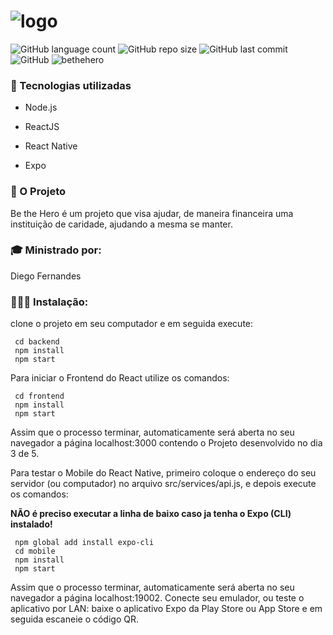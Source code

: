 # ![logo](https://user-images.githubusercontent.com/58996814/77831621-117bde00-710f-11ea-9296-f80a5d0898e4.png)
  
![GitHub language count](https://img.shields.io/github/languages/count/caiocichetti/be-the-hero)
![GitHub repo size](https://img.shields.io/github/repo-size/caiocichetti/be-the-hero)
![GitHub last commit](https://img.shields.io/github/last-commit/caiocichetti/be-the-hero)
![GitHub](https://img.shields.io/github/license/caiocichetti/be-the-hero)
![bethehero](https://user-images.githubusercontent.com/58996814/80896181-27f2f780-8cc2-11ea-90ad-525a93ab5c27.png)

### 🚀 Tecnologias utilizadas
 
 * Node.js

* ReactJS

* React Native

* Expo

### 📘 O Projeto
  
Be the Hero é um projeto que visa ajudar, de maneira financeira uma instituição de caridade, ajudando a mesma se manter.

### 🎓 Ministrado por:

Diego Fernandes

### 👨🏻‍💻 Instalação:

clone o projeto em seu computador e em seguida execute:

```
 cd backend
 npm install
 npm start
```

Para iniciar o Frontend do React utilize os comandos:

```
 cd frontend
 npm install
 npm start
```

Assim que o processo terminar, automaticamente será aberta no seu navegador a página localhost:3000 contendo o Projeto desenvolvido no dia 3 de 5.

Para testar o Mobile do React Native, primeiro coloque o endereço do seu servidor (ou computador) no arquivo src/services/api.js, e depois execute os comandos:

**NÃO é preciso executar a linha de baixo caso ja tenha o Expo (CLI) instalado!**

```
 npm global add install expo-cli
 cd mobile
 npm install
 npm start
```

Assim que o processo terminar, automaticamente será aberta no seu navegador a página localhost:19002. Conecte seu emulador, ou teste o aplicativo por LAN: baixe o aplicativo Expo da Play Store ou App Store e em seguida escaneie o código QR.
